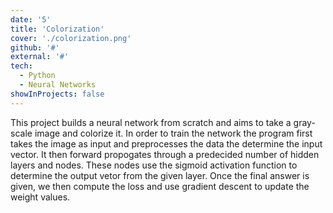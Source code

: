 ```yaml
---
date: '5'
title: 'Colorization'
cover: './colorization.png'
github: '#'
external: '#'
tech:
  - Python
  - Neural Networks
showInProjects: false
---
```


This project builds a neural network from scratch and aims to take a gray-scale image and colorize it. In order to train the network the program first takes the image as input and preprocesses the data the determine the input vector. It then forward propogates through a predecided number of hidden layers and nodes. These nodes use the sigmoid activation function to determine the output vetor from the given layer. Once the final answer is given, we then compute the loss and use gradient descent to update the weight values. 
